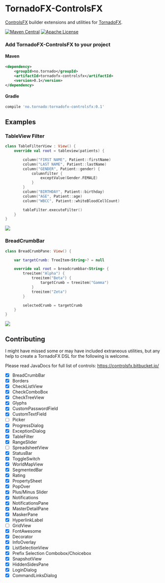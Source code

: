 # TornadoFX-ControlsFX

[ControlsFX](http://fxexperience.com/controlsfx/features/) builder extensions and utilities for [TornadoFX](https://github.com/edvin/tornadofx).

[![Maven Central](https://maven-badges.herokuapp.com/maven-central/no.tornado/tornadofx-controlsfx/badge.svg)](https://search.maven.org/#search|ga|1|no.tornado.tornadofx-controlsfx)
[![Apache License](https://img.shields.io/badge/license-Apache%20License%202.0-blue.svg)](http://www.apache.org/licenses/LICENSE-2.0)

### Add TornadoFX-ControlsFX to your project

#### Maven

```xml
<dependency>
    <groupId>no.tornado</groupId>
    <artifactId>tornadofx-controlsfx</artifactId>
    <version>0.1</version>
</dependency>
```

#### Gradle

```groovy
compile 'no.tornado:tornadofx-controlsfx:0.1'
```


## Examples

### TableView Filter

```kotlin
class TableFilterView : View() {
    override val root = tableview(patients) {

        column("FIRST NAME", Patient::firstName)
        column("LAST NAME", Patient::lastName)
        column("GENDER", Patient::gender) {
            columnfilter {
                exceptValue(Gender.FEMALE)
            }
        }
        column("BIRTHDAY", Patient::birthday)
        column("AGE", Patient::age)
        column("WBCC", Patient::whiteBloodCellCount)

        tableFilter.executeFilter()
    }
}
```

![](https://i.imgur.com/OZJuBvG.png)

### BreadCrumbBar

```kotlin
class BreadCrumbPane: View() {

    var targetCrumb: TreeItem<String>? = null

    override val root = breadcrumbbar<String> {
        treeitem("Alpha") {
            treeitem("Beta") {
                targetCrumb = treeitem("Gamma")
            }
            treeitem("Zeta")
        }

        selectedCrumb = targetCrumb
    }
}
```

![](https://i.imgur.com/OzxetsK.png)




###


## Contributing

I might have missed some or may have included extraneous utilities, but any help to create a TornadoFX DSL for the following is welcome. 

Please read JavaDocs for full list of controls:
https://controlsfx.bitbucket.io/


* [X] BreadCrumbBar
* [X] Borders
* [X] CheckListView
* [X] CheckComboBox
* [X] CheckTreeView
* [X] Glyphs
* [X] CustomPasswordField
* [X] CustomTextField
* [ ] Picker
* [X] ProgressDialog
* [X] ExceptionDialog
* [X] TableFilter
* [X] RangeSlider
* [ ] SpreadsheetView
* [X] StatusBar
* [X] ToggleSwitch
* [X] WorldMapView
* [X] SegmentedBar
* [X] Rating
* [X] PropertySheet
* [X] PopOver
* [X] Plus/Minus Slider
* [X] Notifications
* [X] NotificationsPane
* [X] MasterDetailPane
* [X] MaskerPane
* [X] HyperlinkLabel
* [ ] GridView
* [X] FontAwesome
* [X] Decorator
* [X] InfoOverlay
* [X] ListSelectionView
* [X] Prefix Selection Combobox/Choicebox
* [X] SnapshotView
* [X] HiddenSidesPane
* [X] LoginDialog
* [X] CommandLinksDialog
